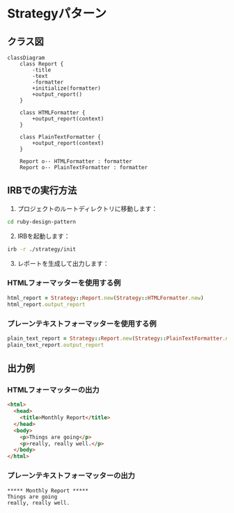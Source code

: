 # Strategyパターン

## クラス図

```mermaid
classDiagram
    class Report {
        -title
        -text
        -formatter
        +initialize(formatter)
        +output_report()
    }

    class HTMLFormatter {
        +output_report(context)
    }

    class PlainTextFormatter {
        +output_report(context)
    }

    Report o-- HTMLFormatter : formatter
    Report o-- PlainTextFormatter : formatter
```

## IRBでの実行方法

1. プロジェクトのルートディレクトリに移動します：
```bash
cd ruby-design-pattern
```

2. IRBを起動します：
```bash
irb -r ./strategy/init
```

3. レポートを生成して出力します：

### HTMLフォーマッターを使用する例
```ruby
html_report = Strategy::Report.new(Strategy::HTMLFormatter.new)
html_report.output_report
```

### プレーンテキストフォーマッターを使用する例
```ruby
plain_text_report = Strategy::Report.new(Strategy::PlainTextFormatter.new)
plain_text_report.output_report
```

## 出力例

### HTMLフォーマッターの出力
```html
<html>
  <head>
    <title>Monthly Report</title>
  </head>
  <body>
    <p>Things are going</p>
    <p>really, really well.</p>
  </body>
</html>
```

### プレーンテキストフォーマッターの出力
```
***** Monthly Report *****
Things are going
really, really well.
```
